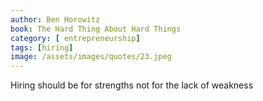 ```yaml
---
author: Ben Horowitz
book: The Hard Thing About Hard Things
category: [ entrepreneurship]
tags: [hiring]
image: /assets/images/quotes/23.jpeg
---
```

Hiring should be for strengths not for the lack of weakness